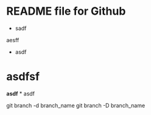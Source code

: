 # README file for Github
- sadf

aesff

- asdf
# asdfsf
**asdf**
*
asdf

git branch -d branch_name
git branch -D branch_name